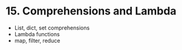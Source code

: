 # 15. Comprehensions and Lambda

- List, dict, set comprehensions
- Lambda functions
- map, filter, reduce
